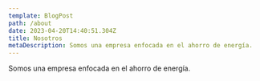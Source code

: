 ```yaml
---
template: BlogPost
path: /about
date: 2023-04-20T14:40:51.304Z
title: Nosotros
metaDescription: Somos una empresa enfocada en el ahorro de energía.
---
```

<!--StartFragment-->

Somos una empresa enfocada en el ahorro de energía.

<!--EndFragment-->
